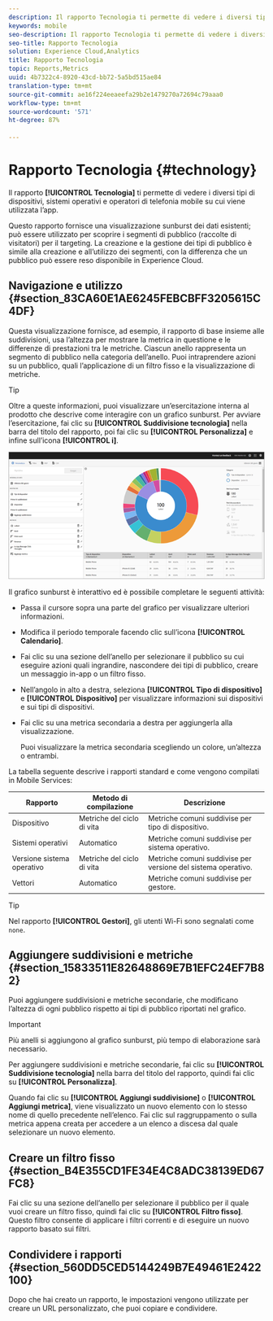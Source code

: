 ```yaml
---
description: Il rapporto Tecnologia ti permette di vedere i diversi tipi di dispositivi, sistemi operativi e operatori di telefonia mobile su cui viene utilizzata l’app.
keywords: mobile
seo-description: Il rapporto Tecnologia ti permette di vedere i diversi tipi di dispositivi, sistemi operativi e operatori di telefonia mobile su cui viene utilizzata l’app.
seo-title: Rapporto Tecnologia
solution: Experience Cloud,Analytics
title: Rapporto Tecnologia
topic: Reports,Metrics
uuid: 4b7322c4-8920-43cd-bb72-5a5bd515ae84
translation-type: tm+mt
source-git-commit: ae16f224eeaeefa29b2e1479270a72694c79aaa0
workflow-type: tm+mt
source-wordcount: '571'
ht-degree: 87%

---
```



# Rapporto Tecnologia {#technology}

Il rapporto **[!UICONTROL Tecnologia]** ti permette di vedere i diversi tipi di dispositivi, sistemi operativi e operatori di telefonia mobile su cui viene utilizzata l’app.

Questo rapporto fornisce una visualizzazione sunburst dei dati esistenti; può essere utilizzato per scoprire i segmenti di pubblico (raccolte di visitatori) per il targeting. La creazione e la gestione dei tipi di pubblico è simile alla creazione e all’utilizzo dei segmenti, con la differenza che un pubblico può essere reso disponibile in Experience Cloud.

## Navigazione e utilizzo {#section_83CA60E1AE6245FEBCBFF3205615C4DF}

Questa visualizzazione fornisce, ad esempio, il rapporto di base insieme alle suddivisioni, usa l’altezza per mostrare la metrica in questione e le differenze di prestazioni tra le metriche. Ciascun anello rappresenta un segmento di pubblico nella categoria dell’anello. Puoi intraprendere azioni su un pubblico, quali l’applicazione di un filtro fisso e la visualizzazione di metriche.

>[!TIP]
>
>Oltre a queste informazioni, puoi visualizzare un’esercitazione interna al prodotto che descrive come interagire con un grafico sunburst. Per avviare l’esercitazione, fai clic su **[!UICONTROL Suddivisione tecnologia]** nella barra del titolo del rapporto, poi fai clic su **[!UICONTROL Personalizza]** e infine sull’icona **[!UICONTROL i]**.

![](assets/report_technology.png)

Il grafico sunburst è interattivo ed è possibile completare le seguenti attività:

* Passa il cursore sopra una parte del grafico per visualizzare ulteriori informazioni.
* Modifica il periodo temporale facendo clic sull’icona **[!UICONTROL Calendario]**.
* Fai clic su una sezione dell’anello per selezionare il pubblico su cui eseguire azioni quali ingrandire, nascondere dei tipi di pubblico, creare un messaggio in-app o un filtro fisso.
* Nell’angolo in alto a destra, seleziona **[!UICONTROL Tipo di dispositivo]** e **[!UICONTROL Dispositivo]** per visualizzare informazioni sui dispositivi e sui tipi di dispositivi.

* Fai clic su una metrica secondaria a destra per aggiungerla alla visualizzazione.

   Puoi visualizzare la metrica secondaria scegliendo un colore, un’altezza o entrambi.

La tabella seguente descrive i rapporti standard e come vengono compilati in Mobile Services:

| Rapporto | Metodo di compilazione | Descrizione |
|--- |--- |--- |
| Dispositivo | Metriche del ciclo di vita | Metriche comuni suddivise per tipo di dispositivo. |
| Sistemi operativi | Automatico | Metriche comuni suddivise per sistema operativo. |
| Versione sistema operativo | Metriche del ciclo di vita | Metriche comuni suddivise per versione del sistema operativo. |
| Vettori | Automatico | Metriche comuni suddivise per gestore. |

>[!TIP]
>
>Nel rapporto **[!UICONTROL Gestori]**, gli utenti Wi-Fi sono segnalati come `none`.


## Aggiungere suddivisioni e metriche {#section_15833511E82648869E7B1EFC24EF7B82}

Puoi aggiungere suddivisioni e metriche secondarie, che modificano l’altezza di ogni pubblico rispetto ai tipi di pubblico riportati nel grafico.

>[!IMPORTANT]
>
>Più anelli si aggiungono al grafico sunburst, più tempo di elaborazione sarà necessario.

Per aggiungere suddivisioni e metriche secondarie, fai clic su **[!UICONTROL Suddivisione tecnologia]** nella barra del titolo del rapporto, quindi fai clic su **[!UICONTROL Personalizza]**.

Quando fai clic su **[!UICONTROL Aggiungi suddivisione]** o **[!UICONTROL Aggiungi metrica]**, viene visualizzato un nuovo elemento con lo stesso nome di quello precedente nell’elenco. Fai clic sul raggruppamento o sulla metrica appena creata per accedere a un elenco a discesa dal quale selezionare un nuovo elemento.

## Creare un filtro fisso {#section_B4E355CD1FE34E4C8ADC38139ED67FC8}

Fai clic su una sezione dell’anello per selezionare il pubblico per il quale vuoi creare un filtro fisso, quindi fai clic su **[!UICONTROL Filtro fisso]**. Questo filtro consente di applicare i filtri correnti e di eseguire un nuovo rapporto basato sui filtri.

## Condividere i rapporti  {#section_560DD5CED5144249B7E49461E2422100}

Dopo che hai creato un rapporto, le impostazioni vengono utilizzate per creare un URL personalizzato, che puoi copiare e condividere.
